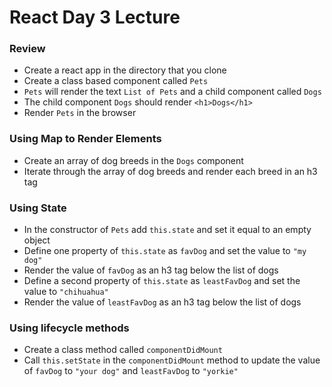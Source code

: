 # React Day 3 Lecture

### Review
- Create a react app in the directory that you clone
- Create a class based component called `Pets`
- `Pets` will render the text `List of Pets` and a child component called `Dogs`
- The child component `Dogs` should render `<h1>Dogs</h1>`
- Render `Pets` in the browser

### Using Map to Render Elements
- Create an array of dog breeds in the `Dogs` component
- Iterate through the array of dog breeds and render each breed in an h3 tag

### Using State
- In the constructor of `Pets` add `this.state` and set it equal to an empty object
- Define one property of `this.state` as `favDog` and set the value to `"my dog"`
- Render the value of `favDog` as an h3 tag below the list of dogs
- Define a second property of `this.state` as `leastFavDog` and set the value to `"chihuahua"`
- Render the value of `leastFavDog` as an h3 tag below the list of dogs

### Using lifecycle methods
- Create a class method called `componentDidMount`
- Call `this.setState` in the `componentDidMount` method to update the value of `favDog` to `"your dog"` and `leastFavDog` to `"yorkie"` 